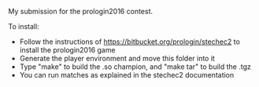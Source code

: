 My submission for the prologin2016 contest.

To install:
- Follow the instructions of https://bitbucket.org/prologin/stechec2 to install the prologin2016 game
- Generate the player environment and move this folder into it
- Type "make" to build the .so champion, and "make tar" to build the .tgz
- You can run matches as explained in the stechec2 documentation
